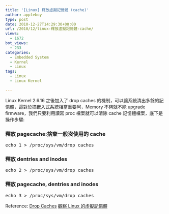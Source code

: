 ```yaml
---
title: '[Linux] 釋放虛擬記憶體 (cache)'
author: appleboy
type: post
date: 2010-12-27T14:29:30+00:00
url: /2010/12/linux-釋放虛擬記憶體-cache/
views:
  - 1672
bot_views:
  - 233
categories:
  - Embedded System
  - Kernel
  - Linux
tags:
  - Linux
  - Linux Kernel

---
```

Linux Kernel 2.6.16 之後加入了 drop caches 的機制，可以讓系統清出多餘的記憶體，這對於搞嵌入式系統相當重要阿，Memory 不夠就不能 upgrade firmware，我們只要利用讀寫 proc 檔案就可以清除 cache 記憶體檔案，底下是操作步驟:

### 釋放 pagecache:捨棄一般沒使用的 cache

<pre class="brush: bash; title: ; notranslate" title="">echo 1 > /proc/sys/vm/drop_caches</pre>

### 釋放 dentries and inodes

<pre class="brush: bash; title: ; notranslate" title="">echo 2 > /proc/sys/vm/drop_caches</pre>

### 釋放 pagecache, dentries and inodes

<pre class="brush: bash; title: ; notranslate" title="">echo 3 > /proc/sys/vm/drop_caches</pre>

Reference: [Drop Caches][1] [觀察 Linux 的虛擬記憶體][2]

 [1]: http://linux-mm.org/Drop_Caches
 [2]: http://blog.linux.org.tw/~jserv/archives/002039.html